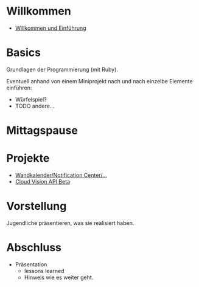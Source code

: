# Willkommen

* [Willkommen und Einführung](introduction/index.html)

# Basics

Grundlagen der Programmierung (mit Ruby).

Eventuell anhand von einem Miniprojekt nach und nach einzelbe Elemente einführen:
* Würfelspiel?
* TODO andere...

# Mittagspause

# Projekte

* [Wandkalender/Notification Center/...](projects/wand_kalender.md)
* [Cloud Vision API Beta](https://cloud.google.com/vision/)

# Vorstellung

Jugendliche präsentieren, was sie realisiert haben.

# Abschluss

* Präsentation
  * lessons learned
  * Hinweis wie es weiter geht.
